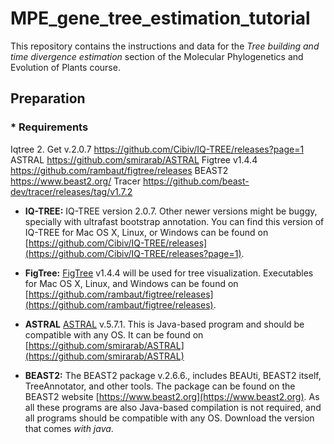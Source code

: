 # MPE_gene_tree_estimation_tutorial

This repository contains the instructions and data for the *Tree building and time divergence estimation* section of the Molecular Phylogenetics and Evolution of Plants course.


## Preparation

### * Requirements

Iqtree 2. Get v.2.0.7 https://github.com/Cibiv/IQ-TREE/releases?page=1
ASTRAL https://github.com/smirarab/ASTRAL
Figtree v1.4.4 https://github.com/rambaut/figtree/releases
BEAST2 https://www.beast2.org/
Tracer https://github.com/beast-dev/tracer/releases/tag/v1.7.2


* **IQ-TREE:** IQ-TREE version 2.0.7. Other newer versions might be buggy, specially with ultrafast bootstrap annotation. You can find this version of IQ-TREE for Mac OS X, Linux, or Windows can be found on [https://github.com/Cibiv/IQ-TREE/releases](https://github.com/Cibiv/IQ-TREE/releases?page=1).

* **FigTree:** [FigTree](http://tree.bio.ed.ac.uk/software/figtree/) v1.4.4 will be used for tree visualization. Executables for Mac OS X, Linux, and Windows can be found on [https://github.com/rambaut/figtree/releases](https://github.com/rambaut/figtree/releases).

* **ASTRAL** [ASTRAL](https://github.com/smirarab/ASTRAL) v.5.7.1. This is Java-based program and should be compatible with any OS. It can be found on [https://github.com/smirarab/ASTRAL](https://github.com/smirarab/ASTRAL)

* **BEAST2:** The BEAST2 package v.2.6.6., includes BEAUti, BEAST2 itself, TreeAnnotator, and other tools. The package can be found on the BEAST2 website [https://www.beast2.org](https://www.beast2.org). As all these programs are also Java-based  compilation is not required, and all programs should be compatible with any OS. Download the version that comes *with java*.
